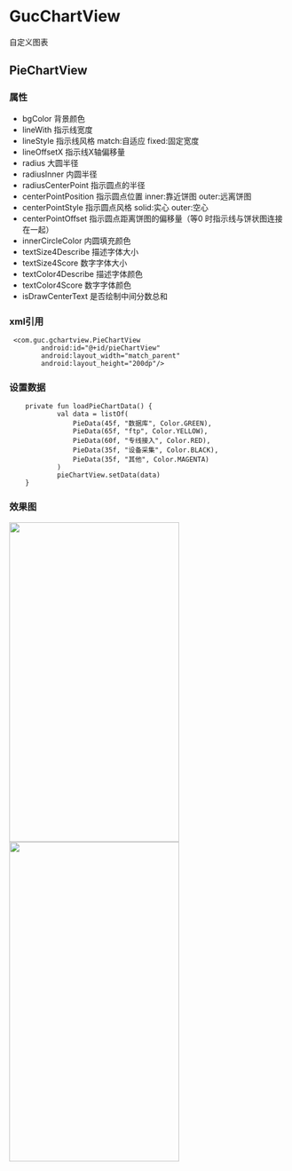 # GucChartView
自定义图表
## PieChartView
### 属性
* bgColor  背景颜色
* lineWith  指示线宽度
* lineStyle  指示线风格 match:自适应  fixed:固定宽度
* lineOffsetX  指示线X轴偏移量
* radius  大圆半径
* radiusInner  内圆半径
* radiusCenterPoint  指示圆点的半径
* centerPointPosition  指示圆点位置 inner:靠近饼图  outer:远离饼图
* centerPointStyle  指示圆点风格 solid:实心  outer:空心
* centerPointOffset  指示圆点距离饼图的偏移量（等0 时指示线与饼状图连接在一起）
* innerCircleColor  内圆填充颜色
* textSize4Describe  描述字体大小
* textSize4Score  数字字体大小
* textColor4Describe  描述字体颜色
* textColor4Score  数字字体颜色
* isDrawCenterText  是否绘制中间分数总和
### xml引用
```
 <com.guc.gchartview.PieChartView
        android:id="@+id/pieChartView"
        android:layout_width="match_parent"
        android:layout_height="200dp"/>
```
### 设置数据
```
    private fun loadPieChartData() {
            val data = listOf(
                PieData(45f, "数据库", Color.GREEN),
                PieData(65f, "ftp", Color.YELLOW),
                PieData(60f, "专线接入", Color.RED),
                PieData(35f, "设备采集", Color.BLACK),
                PieData(35f, "其他", Color.MAGENTA)
            )
            pieChartView.setData(data)
    }
```
### 效果图
<img src="https://github.com/icookingcode/GucChartView/blob/master/snapshoot/Screenshot_1595903809.png"  height="576" width="306"/>
<img src="https://github.com/icookingcode/GucChartView/blob/master/snapshoot/Screenshot_1596012210.png"  height="576" width="306"/>